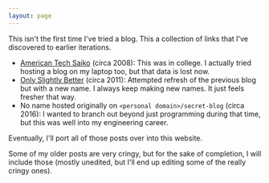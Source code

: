 ```yaml
---
layout: page
---
```

This isn't the first time I've tried a blog. This a collection of links that I've discovered to earlier iterations.

* [American Tech Saiko](https://atsaiko.blogspot.com) (circa 2008): This was in college. I actually tried hosting a blog on my laptop too, but that data is lost now.
* [Only Slightly Better](https://onlyslightlybetter.blogspot.com) (circa 2011): Attempted refresh of the previous blog but with a new name. I always keep making new names. It just feels fresher that way.
* No name hosted originally on `<personal domain>/secret-blog` (circa 2016): I wanted to branch out beyond just programming during that time, but this was well into my engineering career.

Eventually, I'll port all of those posts over into this website.

Some of my older posts are very cringy, but for the sake of completion, I will include those (mostly unedited, but I'll end up editing some of the really cringy ones).